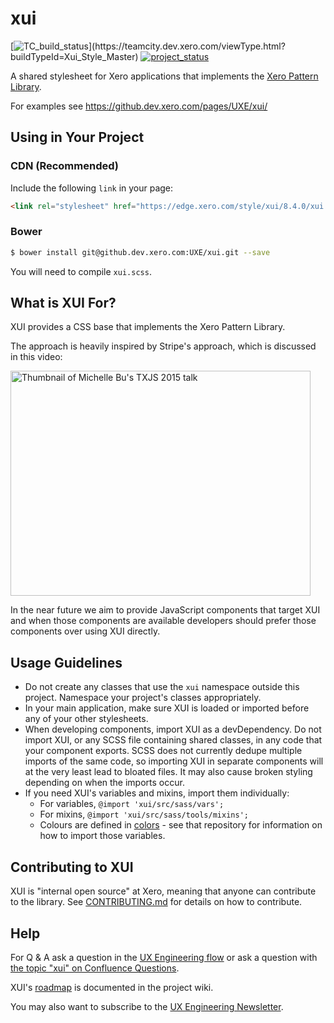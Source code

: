 
xui
===

[![TC_build_status](https://teamcity.dev.xero.com/app/rest/builds/buildType:(id:Xui_Style_Master)/statusIcon)](https://teamcity.dev.xero.com/viewType.html?buildTypeId=Xui_Style_Master)
[![project_status](https://img.shields.io/badge/status-beta-blue.svg)](http://shields.io/)

A shared stylesheet for Xero applications that implements the [Xero Pattern Library](https://xero.invisionapp.com/boards/DN2P9HFAUVQP).

For examples see https://github.dev.xero.com/pages/UXE/xui/


Using in Your Project
---------------------

### CDN (Recommended)

Include the following `link` in your page:

```html
<link rel="stylesheet" href="https://edge.xero.com/style/xui/8.4.0/xui.css"/>
```

### Bower

```bash
$ bower install git@github.dev.xero.com:UXE/xui.git --save
```

You will need to compile `xui.scss`.


What is XUI For?
----------------

XUI provides a CSS base that implements the Xero Pattern Library.

The approach is heavily inspired by Stripe's approach, which is discussed in
this video:

<a href="http://www.youtube.com/watch?feature=player_embedded&v=NHpSmJrEvRQ" target="_blank">
  <img src="http://img.youtube.com/vi/NHpSmJrEvRQ/0.jpg" alt="Thumbnail of Michelle Bu's TXJS 2015 talk" width="480" height="360">
</a>

In the near future we aim to provide JavaScript components that target XUI and
when those components are available developers should prefer those components
over using XUI directly.


Usage Guidelines
----------------

 * Do not create any classes that use the `xui` namespace outside this project.
   Namespace your project's classes appropriately.
 * In your main application, make sure XUI is loaded or imported before any of
   your other stylesheets.
 * When developing components, import XUI as a devDependency. Do not import XUI,
   or any SCSS file containing shared classes, in any code that your component
   exports. SCSS does not currently dedupe multiple imports of the same code, so
   importing XUI in separate components will at the very least lead to bloated
   files. It may also cause broken styling depending on when the imports occur.
 * If you need XUI's variables and mixins, import them individually:
    * For variables, `@import 'xui/src/sass/vars';`
    * For mixins, `@import 'xui/src/sass/tools/mixins';`
    * Colours are defined in [colors](../colors) - see that repository for information on how to import those variables.


Contributing to XUI
-------------------

XUI is "internal open source" at Xero, meaning that anyone can contribute to the
library. See [CONTRIBUTING.md](./CONTRIBUTING.md) for details on how to
contribute.


Help
----

For Q & A ask a question in the [UX Engineering flow](https://www.flowdock.com/app/xero/ux-engineering)
or ask a question with [the topic "xui" on Confluence Questions](https://confluence.inside.xero.com/questions/topics/126091267/xui).

XUI's [roadmap](./wiki#roadmap) is documented in the project wiki.

You may also want to subscribe to the [UX Engineering Newsletter](http://xero.us11.list-manage1.com/subscribe?u=b6eb05e31e28aab10df3721c6&id=5c27a93854).
